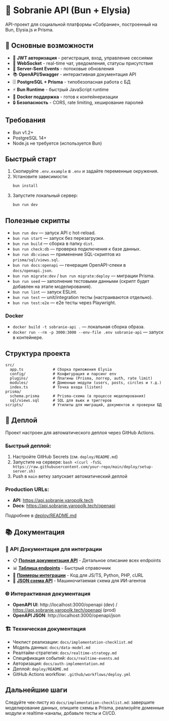 # 🚀 Sobranie API (Bun + Elysia)

API-проект для социальной платформы «Собрание», построенный на Bun, Elysia.js и Prisma.

## 🌟 Основные возможности

- 🔐 **JWT авторизация** - регистрация, вход, управление сессиями
- 🔌 **WebSocket** - real-time чат, уведомления, статусы присутствия
- 📡 **Server-Sent Events** - потоковые обновления
- 📚 **OpenAPI/Swagger** - интерактивная документация API
- 🗄️ **PostgreSQL + Prisma** - типобезопасная работа с БД
- ⚡ **Bun Runtime** - быстрый JavaScript runtime
- 🐳 **Docker поддержка** - готов к контейнеризации
- 🔒 **Безопасность** - CORS, rate limiting, хеширование паролей

## Требования
- Bun v1.2+
- PostgreSQL 14+
- Node.js не требуется (используется Bun)

## Быстрый старт
1. Скопируйте `.env.example` в `.env` и задайте переменные окружения.
2. Установите зависимости:
   ```bash
   bun install
   ```
3. Запустите локальный сервер:
   ```bash
   bun run dev
   ```

## Полезные скрипты
- `bun run dev` — запуск API с hot-reload.
- `bun run start` — запуск без перезагрузки.
- `bun run build` — сборка в папку `dist`.
- `bun run check:db` — проверка подключения к базе данных.
- `bun run db:views` — применение SQL-скриптов из `prisma/sql/views.sql`.
- `bun run docs:openapi` — генерация OpenAPI-спеки в `docs/openapi.json`.
- `bun run migrate:dev` / `bun run migrate:deploy` — миграции Prisma.
- `bun run seed` — заполнение тестовыми данными (скрипт будет добавлен на этапе моделирования).
- `bun run lint` — запуск ESLint.
- `bun run test` — unit/integration тесты (настраиваются отдельно).
- `bun run test:e2e` — e2e тесты через Playwright.

### Docker
- `docker build -t sobranie-api .` — локальная сборка образа.
- `docker run --rm -p 3000:3000 --env-file .env sobranie-api` — запуск в контейнере.

## Структура проекта
```
src/
  app.ts             # Сборка приложения Elysia
  config/            # Конфигурация и парсинг env
  plugins/           # Плагины (Prisma, логгер, auth, rate limit)
  modules/           # Доменные модули (users, posts, circles и т.д.)
  index.ts           # Точка входа (listen)
prisma/
  schema.prisma      # Prisma-схема (в процессе моделирования)
  sql/views.sql      # SQL для вьюх и триггеров
scripts/             # Утилиты для миграций, документов и проверки БД
```

## 🚀 Деплой

Проект настроен для автоматического деплоя через GitHub Actions.

### Быстрый деплой:
1. Настройте GitHub Secrets (см. `deploy/README.md`)
2. Запустите на сервере: `bash <(curl -fsSL https://raw.githubusercontent.com/your-repo/main/deploy/setup-server.sh)`
3. Push в `main` ветку запускает автоматический деплой

### Production URLs:
- **API**: https://api.sobranie.yaropolk.tech
- **Docs**: https://api.sobranie.yaropolk.tech/openapi

Подробнее в [deploy/README.md](deploy/README.md)

## 📚 Документация

### 🔗 API Документация для интеграции
- 📋 [**Полная документация API**](docs/api-documentation.md) - Детальное описание всех endpoints
- 📊 [**Таблица endpoints**](docs/api-endpoints-table.md) - Быстрый справочник
- 🔌 [**Примеры интеграции**](docs/integration-examples.md) - Код для JS/TS, Python, PHP, cURL
- 📝 [**JSON схема API**](docs/api-schema.json) - Машиночитаемая схема для ИИ-агентов

### 🌐 Интерактивная документация
- **OpenAPI UI**: http://localhost:3000/openapi (dev) / https://api.sobranie.yaropolk.tech/openapi (prod)
- **OpenAPI JSON**: http://localhost:3000/openapi/json

### 🏗️ Техническая документация
- Чеклист реализации: `docs/implementation-checklist.md`
- Модель данных: `docs/data-model.md`
- Реалтайм-стратегия: `docs/realtime-strategy.md`
- Спецификация событий: `docs/realtime-events.md`
- Авторизация: `docs/auth-implementation.md`
- Деплой: `deploy/README.md`
- GitHub Actions workflow: `.github/workflows/deploy.yml`

## Дальнейшие шаги
Следуйте чек-листу из `docs/implementation-checklist.md`: завершите моделирование данных, опишите схемы в Prisma, реализуйте доменные модули и realtime-каналы, добавьте тесты и CI/CD.
